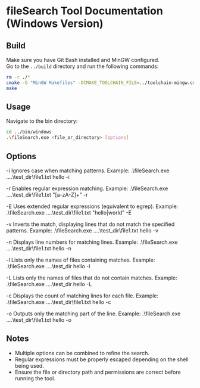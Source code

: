 # fileSearch Tool Documentation (Windows Version)

## Build
Make sure you have Git Bash installed and MinGW configured.  
Go to the `../build` directory and run the following commands:
```bash
rm -r ./*
cmake -G "MinGW Makefiles" -DCMAKE_TOOLCHAIN_FILE=../toolchain-mingw.cmake ..
make
```

## Usage
Navigate to the bin directory:
```bash
cd ../bin/windows
.\fileSearch.exe <file_or_directory> [options]
```

## Options
  -i            Ignores case when matching patterns.
                Example:
                  .\fileSearch.exe ..\..\test_dir\file1.txt hello -i

  -r            Enables regular expression matching.
                Example:
                  .\fileSearch.exe ..\..\test_dir\file1.txt "[a-zA-Z]+" -r

  -E            Uses extended regular expressions (equivalent to egrep).
                Example:
                  .\fileSearch.exe ..\..\test_dir\file1.txt "hello|world" -E

  -v            Inverts the match, displaying lines that do not match the specified patterns.
                Example:
                  .\fileSearch.exe ..\..\test_dir\file1.txt hello -v

  -n            Displays line numbers for matching lines.
                Example:
                  .\fileSearch.exe ..\..\test_dir\file1.txt hello -n

  -l            Lists only the names of files containing matches.
                Example:
                  .\fileSearch.exe ..\..\test_dir hello -l

  -L            Lists only the names of files that do not contain matches.
                Example:
                  .\fileSearch.exe ..\..\test_dir hello -L

  -c            Displays the count of matching lines for each file.
                Example:
                  .\fileSearch.exe ..\..\test_dir\file1.txt hello -c

  -o            Outputs only the matching part of the line.
                Example:
                  .\fileSearch.exe ..\..\test_dir\file1.txt hello -o


## Notes
- Multiple options can be combined to refine the search.
- Regular expressions must be properly escaped depending on the shell being used.
- Ensure the file or directory path and permissions are correct before running the tool.